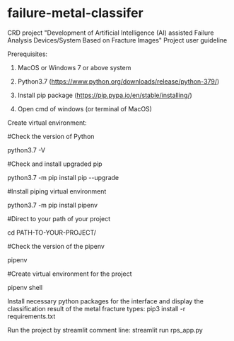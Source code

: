 # failure-metal-classifer
CRD project "Development of Artificial Intelligence (AI) assisted Failure Analysis Devices/System Based on Fracture Images" Project user guideline


Prerequisites:

1. MacOS or Windows 7 or above system

2. Python3.7 (https://www.python.org/downloads/release/python-379/)

3. Install pip package (https://pip.pypa.io/en/stable/installing/)

3. Open cmd of windows (or terminal of MacOS)

Create virtual environment: 

#Check the version of Python

python3.7 -V


#Check and install upgraded pip

python3.7 -m pip install pip --upgrade


#Install piping virtual environment

python3.7 -m pip install pipenv


#Direct to your path of your project

cd PATH-TO-YOUR-PROJECT/


#Check the version of the pipenv

pipenv


#Create virtual environment for the project

pipenv shell


Install necessary python packages for the interface and display the classification result of the metal fracture types:
pip3 install -r requirements.txt


Run the project by streamlit comment line:
streamlit run rps_app.py
